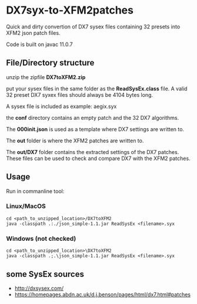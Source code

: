 # DX7syx-to-XFM2patches
Quick and dirty convertion of DX7 sysex files containing 32 presets into XFM2 json patch files.

Code is built on javac 11.0.7


## File/Directory structure

unzip the zipfile **DX7toXFM2.zip**

put your sysex files in the same folder as the **ReadSysEx.class** file. A valid 32 preset DX7 syxex files should always be 4104 bytes long.

A sysex file is included as example: aegix.syx

the **conf** directory contains an empty patch and the 32 DX7 algorithms.

The **000init.json** is used as a template where DX7 settings are written to. 

The **out** folder is where the XFM2 patches are written to.

The **out/DX7** folder contains the extracted settings of the DX7 patches. These files can be used to check and compare DX7 with the XFM2 patches. 

## Usage
Run in commanline tool:

### Linux/MacOS

```
cd <path_to_unzipped_location>/DX7toXFM2
java -classpath .:./json_simple-1.1.jar ReadSysEx <filename>.syx
```
  
### Windows (not checked)

```
cd <path_to_unzipped_location>\DX7toXFM2
java -classpath .;.\json_simple-1.1.jar ReadSysEx <filename>.syx
```

## some SysEx sources

- http://dxsysex.com/
- https://homepages.abdn.ac.uk/d.j.benson/pages/html/dx7.html#patches
  
